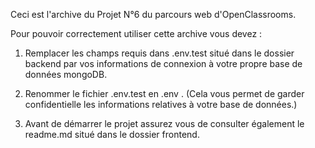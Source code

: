 Ceci est l'archive du Projet N°6 du parcours web d'OpenClassrooms.

Pour pouvoir correctement utiliser cette archive vous devez :

1. Remplacer les champs requis dans .env.test situé dans le dossier backend par vos informations de connexion à votre propre base de données mongoDB.

2. Renommer le fichier .env.test en .env . (Cela vous permet de garder confidentielle les informations relatives à votre base de données.)

3. Avant de démarrer le projet assurez vous de consulter également le readme.md situé dans le dossier frontend.